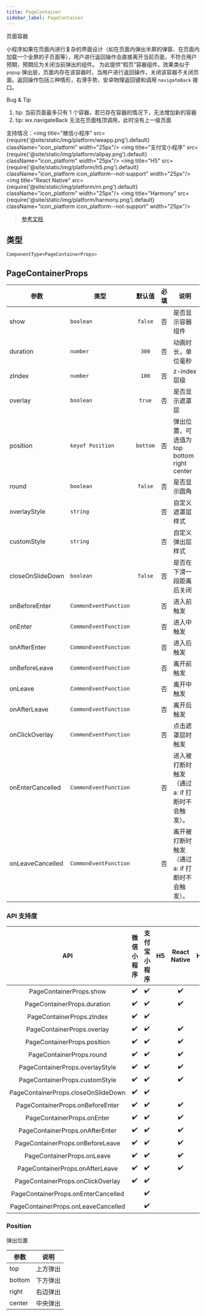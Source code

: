 ```yaml
---
title: PageContainer
sidebar_label: PageContainer
---
```


页面容器

小程序如果在页面内进行复杂的界面设计（如在页面内弹出半屏的弹窗、在页面内加载一个全屏的子页面等），用户进行返回操作会直接离开当前页面，不符合用户预期，预期应为关闭当前弹出的组件。
为此提供“假页”容器组件，效果类似于 `popup` 弹出层，页面内存在该容器时，当用户进行返回操作，关闭该容器不关闭页面。返回操作包括三种情形，右滑手势、安卓物理返回键和调用 `navigateBack` 接口。

Bug & Tip
 1. tip: 当前页面最多只有 1 个容器，若已存在容器的情况下，无法增加新的容器
 2. tip: wx.navigateBack 无法在页面栈顶调用，此时没有上一级页面

支持情况：<img title="微信小程序" src={require('@site/static/img/platform/weapp.png').default} className="icon_platform" width="25px"/> <img title="支付宝小程序" src={require('@site/static/img/platform/alipay.png').default} className="icon_platform" width="25px"/> <img title="H5" src={require('@site/static/img/platform/h5.png').default} className="icon_platform icon_platform--not-support" width="25px"/> <img title="React Native" src={require('@site/static/img/platform/rn.png').default} className="icon_platform" width="25px"/> <img title="Harmony" src={require('@site/static/img/platform/harmony.png').default} className="icon_platform icon_platform--not-support" width="25px"/>

> [参考文档](https://developers.weixin.qq.com/miniprogram/dev/component/page-container.html)

## 类型

```tsx
ComponentType<PageContainerProps>
```

## PageContainerProps

| 参数 | 类型 | 默认值 | 必填 | 说明 |
| --- | --- | :---: | :---: | --- |
| show | `boolean` | `false` | 否 | 是否显示容器组件 |
| duration | `number` | `300` | 否 | 动画时长，单位毫秒 |
| zIndex | `number` | `100` | 否 | z-index 层级 |
| overlay | `boolean` | `true` | 否 | 是否显示遮罩层 |
| position | `keyof Position` | `bottom` | 否 | 弹出位置，可选值为 top bottom right center |
| round | `boolean` | `false` | 否 | 是否显示圆角 |
| overlayStyle | `string` |  | 否 | 自定义遮罩层样式 |
| customStyle | `string` |  | 否 | 自定义弹出层样式 |
| closeOnSlideDown | `boolean` | `false` | 否 | 是否在下滑一段距离后关闭 |
| onBeforeEnter | `CommonEventFunction` |  | 否 | 进入前触发 |
| onEnter | `CommonEventFunction` |  | 否 | 进入中触发 |
| onAfterEnter | `CommonEventFunction` |  | 否 | 进入后触发 |
| onBeforeLeave | `CommonEventFunction` |  | 否 | 离开前触发 |
| onLeave | `CommonEventFunction` |  | 否 | 离开中触发 |
| onAfterLeave | `CommonEventFunction` |  | 否 | 离开后触发 |
| onClickOverlay | `CommonEventFunction` |  | 否 | 点击遮罩层时触发 |
| onEnterCancelled | `CommonEventFunction` |  | 否 | 进入被打断时触发（通过 a: if 打断时不会触发）。 |
| onLeaveCancelled | `CommonEventFunction` |  | 否 | 离开被打断时触发（通过 a: if 打断时不会触发）。 |

### API 支持度

| API | 微信小程序 | 支付宝小程序 | H5 | React Native | Harmony |
| :---: | :---: | :---: | :---: | :---: | :---: |
| PageContainerProps.show | ✔️ | ✔️ |  | ✔️ |  |
| PageContainerProps.duration | ✔️ | ✔️ |  | ✔️ |  |
| PageContainerProps.zIndex | ✔️ | ✔️ |  |  |  |
| PageContainerProps.overlay | ✔️ | ✔️ |  | ✔️ |  |
| PageContainerProps.position | ✔️ | ✔️ |  | ✔️ |  |
| PageContainerProps.round | ✔️ | ✔️ |  | ✔️ |  |
| PageContainerProps.overlayStyle | ✔️ | ✔️ |  | ✔️ |  |
| PageContainerProps.customStyle | ✔️ | ✔️ |  | ✔️ |  |
| PageContainerProps.closeOnSlideDown | ✔️ | ✔️ |  |  |  |
| PageContainerProps.onBeforeEnter | ✔️ | ✔️ |  | ✔️ |  |
| PageContainerProps.onEnter | ✔️ | ✔️ |  | ✔️ |  |
| PageContainerProps.onAfterEnter | ✔️ | ✔️ |  | ✔️ |  |
| PageContainerProps.onBeforeLeave | ✔️ | ✔️ |  | ✔️ |  |
| PageContainerProps.onLeave | ✔️ | ✔️ |  | ✔️ |  |
| PageContainerProps.onAfterLeave | ✔️ | ✔️ |  | ✔️ |  |
| PageContainerProps.onClickOverlay | ✔️ | ✔️ |  |  |  |
| PageContainerProps.onEnterCancelled |  | ✔️ |  |  |  |
| PageContainerProps.onLeaveCancelled |  | ✔️ |  |  |  |

### Position

弹出位置

| 参数 | 说明 |
| --- | --- |
| top | 上方弹出 |
| bottom | 下方弹出 |
| right | 右边弹出 |
| center | 中央弹出 |
